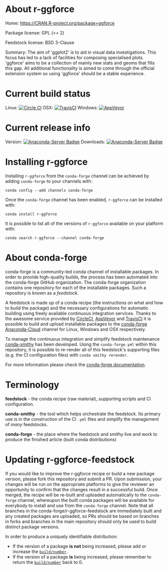 About r-ggforce
===============

Home: https://CRAN.R-project.org/package=ggforce

Package license: GPL (>= 2)

Feedstock license: BSD 3-Clause

Summary: The aim of 'ggplot2' is to aid in visual data investigations. This focus has led to a lack of facilities for composing specialised plots. 'ggforce' aims to be a collection of mainly new stats and geoms that fills this gap. All additional functionality is aimed to come through the official extension system so using 'ggforce' should be a stable experience.



Current build status
====================

Linux: [![Circle CI](https://circleci.com/gh/conda-forge/r-ggforce-feedstock.svg?style=shield)](https://circleci.com/gh/conda-forge/r-ggforce-feedstock)
OSX: [![TravisCI](https://travis-ci.org/conda-forge/r-ggforce-feedstock.svg?branch=master)](https://travis-ci.org/conda-forge/r-ggforce-feedstock)
Windows: [![AppVeyor](https://ci.appveyor.com/api/projects/status/github/conda-forge/r-ggforce-feedstock?svg=True)](https://ci.appveyor.com/project/conda-forge/r-ggforce-feedstock/branch/master)

Current release info
====================
Version: [![Anaconda-Server Badge](https://anaconda.org/conda-forge/r-ggforce/badges/version.svg)](https://anaconda.org/conda-forge/r-ggforce)
Downloads: [![Anaconda-Server Badge](https://anaconda.org/conda-forge/r-ggforce/badges/downloads.svg)](https://anaconda.org/conda-forge/r-ggforce)

Installing r-ggforce
====================

Installing `r-ggforce` from the `conda-forge` channel can be achieved by adding `conda-forge` to your channels with:

```
conda config --add channels conda-forge
```

Once the `conda-forge` channel has been enabled, `r-ggforce` can be installed with:

```
conda install r-ggforce
```

It is possible to list all of the versions of `r-ggforce` available on your platform with:

```
conda search r-ggforce --channel conda-forge
```


About conda-forge
=================

conda-forge is a community-led conda channel of installable packages.
In order to provide high-quality builds, the process has been automated into the
conda-forge GitHub organization. The conda-forge organization contains one repository
for each of the installable packages. Such a repository is known as a *feedstock*.

A feedstock is made up of a conda recipe (the instructions on what and how to build
the package) and the necessary configurations for automatic building using freely
available continuous integration services. Thanks to the awesome service provided by
[CircleCI](https://circleci.com/), [AppVeyor](http://www.appveyor.com/)
and [TravisCI](https://travis-ci.org/) it is possible to build and upload installable
packages to the [conda-forge](https://anaconda.org/conda-forge)
[Anaconda-Cloud](http://docs.anaconda.org/) channel for Linux, Windows and OSX respectively.

To manage the continuous integration and simplify feedstock maintenance
[conda-smithy](http://github.com/conda-forge/conda-smithy) has been developed.
Using the ``conda-forge.yml`` within this repository, it is possible to re-render all of
this feedstock's supporting files (e.g. the CI configuration files) with ``conda smithy rerender``.

For more information please check the [conda-forge documentation](https://conda-forge.org/docs/).

Terminology
===========

**feedstock** - the conda recipe (raw material), supporting scripts and CI configuration.

**conda-smithy** - the tool which helps orchestrate the feedstock.
                   Its primary use is in the construction of the CI ``.yml`` files
                   and simplify the management of *many* feedstocks.

**conda-forge** - the place where the feedstock and smithy live and work to
                  produce the finished article (built conda distributions)


Updating r-ggforce-feedstock
============================

If you would like to improve the r-ggforce recipe or build a new
package version, please fork this repository and submit a PR. Upon submission,
your changes will be run on the appropriate platforms to give the reviewer an
opportunity to confirm that the changes result in a successful build. Once
merged, the recipe will be re-built and uploaded automatically to the
`conda-forge` channel, whereupon the built conda packages will be available for
everybody to install and use from the `conda-forge` channel.
Note that all branches in the conda-forge/r-ggforce-feedstock are
immediately built and any created packages are uploaded, so PRs should be based
on branches in forks and branches in the main repository should only be used to
build distinct package versions.

In order to produce a uniquely identifiable distribution:
 * If the version of a package **is not** being increased, please add or increase
   the [``build/number``](http://conda.pydata.org/docs/building/meta-yaml.html#build-number-and-string).
 * If the version of a package **is** being increased, please remember to return
   the [``build/number``](http://conda.pydata.org/docs/building/meta-yaml.html#build-number-and-string)
   back to 0.